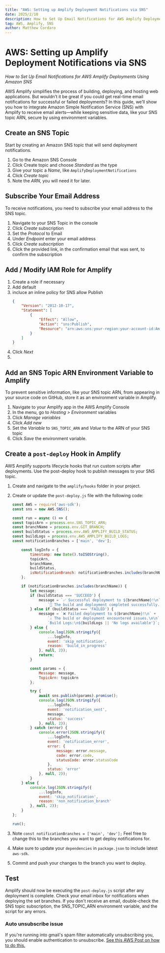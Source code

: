 ```yaml
---
title: "AWS: Setting up Amplify Deployment Notifications via SNS"
date: 2025/2/10
description: How to Set Up Email Notifications for AWS Amplify Deployments Using Amazon SNS
tag: AWS, Amplify, SNS 
author: Matthew Cordaro
---
```


# AWS: Setting up Amplify Deployment Notifications via SNS

_How to Set Up Email Notifications for AWS Amplify Deployments Using Amazon SNS_

AWS Amplify simplifies the process of building, deploying, and hosting web applications. But wouldn’t it be great if you could get real-time email notifications for successful or failed deployments? In this guide, we’ll show you how to integrate Amazon Simple Notification Service (SNS) with Amplify to receive email alerts—while keeping sensitive data, like your SNS topic ARN, secure by using environment variables.

## Create an SNS Topic

Start by creating an Amazon SNS topic that will send deployment notifications.

1. Go to the Amazon SNS Console
2. Click Create topic and choose _Standard_ as the type
3. Give your topic a _Name_, like `AmplifyDeploymentNotifications`
4. Click _Create topic_
5. Note the _ARN_, you will need it for later.

## Subscribe Your Email Address

To receive notifications, you need to subscribe your email address to the SNS topic.

1. Navigate to your SNS Topic in the console
2. Click _Create_ subscription
3. Set the _Protocol_ to Email
4. Under _Endpoint_ enter your email address
5. Click _Create subscription_
6. Click the provided link, in the confirmation email that was sent, to confirm the subscription

## Add / Modify IAM Role for Amplify
1. Create a role if necessary
2. Add default
3. incluce an inline policy for SNS allow Publish
    ```json
    {
        "Version": "2012-10-17",
        "Statement": [
            {
                "Effect": "Allow",
                "Action": "sns:Publish",
                "Resource": "arn:aws:sns:your-region:your-account-id:AmplifyDeploymentNotifications"
            }
        ]
    }
    ```
4. Click _Next_
5. 

## Add an SNS Topic ARN Environment Variable to Amplify

To prevent sensitive information, like your SNS topic ARN, from appearing in your source code on GitHub, store it as an environment variable in Amplify.

1. Navigate to your Amplify app in the AWS Amplify Console
2. In the menu, go to _Hosting > Environment_ variables
3. Click _Manage variables_
4. Click _Add new_
5. Set the _Variable_ to `SNS_TOPIC_ARN` and _Value_ to the ARN of your SNS topic
6. Click _Save_ the environment variable.

## Create a `post-deploy` Hook in Amplify

AWS Amplify supports lifecycle hooks that run custom scripts after deployments. Use the post-deploy hook to publish messages to your SNS topic.

1. Create and navigate to the `amplify/hooks` folder in your project.
2. Create or update the `post-deploy.js` file with the following code:

    ```javascript
    const AWS = require('aws-sdk');
    const sns = new AWS.SNS();
    
    const run = async () => {
    const topicArn = process.env.SNS_TOPIC_ARN;
    const branchName = process.env.GIT_BRANCH;
    const buildStatus = process.env.AWS_AMPLIFY_BUILD_STATUS;
    const buildLogs = process.env.AWS_AMPLIFY_BUILD_LOGS;
    const notificationBranches = ['main', 'dev'];
    
        const logInfo = {
            timestamp: new Date().toISOString(),
            topicArn,
            branchName,
            buildStatus,
            isNotificationBranch: notificationBranches.includes(branchName)
        };
    
        if (notificationBranches.includes(branchName)) {
            let message;
            if (buildStatus === 'SUCCEED') {
                message = `✅ Successful deployment to ${branchName}!\n` +
                    `🚀 The build and deployment completed successfully.`;
            } else if (buildStatus === 'FAILED') {
                message = `❌ Failed deployment to ${branchName}!\n` +
                    `⚠️ The build or deployment encountered issues.\n\n` +
                    `Build Logs:\n${buildLogs || 'No logs available'}`;
            } else {
                console.log(JSON.stringify({
                    ...logInfo,
                    event: 'skip_notification',
                    reason: 'build_in_progress'
                }, null, 2));
                return;
            }
    
            const params = {
                Message: message,
                TopicArn: topicArn
            };
    
            try {
                await sns.publish(params).promise();
                console.log(JSON.stringify({
                    ...logInfo,
                    event: 'notification_sent',
                    message,
                    status: 'success'
                }, null, 2));
            } catch (error) {
                console.error(JSON.stringify({
                    ...logInfo,
                    event: 'notification_error',
                    error: {
                        message: error.message,
                        code: error.code,
                        statusCode: error.statusCode
                    },
                    status: 'error'
                }, null, 2));
            }
        } else {
            console.log(JSON.stringify({
                ...logInfo,
                event: 'skip_notification',
                reason: 'non_notification_branch'
            }, null, 2));
        }
    };
    
    run();
    ```
   
3. Note `const notificationBranches = ['main', 'dev'];`  Feel free to change this to the branches you want to get 
   deploy notifications for.
4. Make sure to update your `dependencies` in `package.json` to include latest `aws-sdk`.
5. Commit and push your changes to the branch you want to deploy.

## Test

Amplify should now be executing the `post-deploy.js` script after any deployment is complete. Check your email inbox for notifications when deploying the set branches. If you don't receive an email, double-check the SNS topic subscription, the SNS_TOPIC_ARN environment variable, and the script for any errors.

### Auto unsubscribe issue

If you're running into gmail's spam filter automatically unsubscribing you, you should enable authentication to
unsubscribe. [See this AWS Post on how to do this.](https://repost.aws/knowledge-center/prevent-unsubscribe-all-sns-topic)